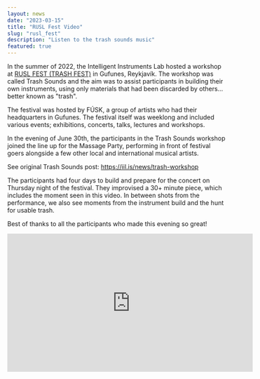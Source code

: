 ```yaml
---
layout: news
date: "2023-03-15"
title: "RUSL Fest Video"
slug: "rusl_fest"
description: "Listen to the trash sounds music"
featured: true
---
```


<script> import CaptionedImage from "../../components/Images/CaptionedImage.svelte" </script>

In the summer of 2022, the Intelligent Instruments Lab hosted a workshop at <a href="https://ruslfest.is/Home">RUSL FEST (TRASH FEST)</a> in Gufunes, Reykjavík. The workshop was called Trash Sounds and the aim was to assist participants in building their own instruments, using only materials that had been discarded by others... better known as "trash".

<CaptionedImage
  src="news/trash-5122.jpg"
  alt="A group of people standing outside an industrial looking building."
  caption="RUSL Festival hosts Elín Margot and Llama-Sea welcome the group to the Frog building on the first day of the Trash Sound workshop"/>

The festival was hosted by FÚSK, a group of artists who had their headquarters in Gufunes. The festival itself was weeklong and included various events; exhibitions, concerts, talks, lectures and workshops. 

<CaptionedImage
  src="news/trash-5143.jpg"
  alt="People sitting in a workshop space."
  caption="Everyone introduced themselves and got to know each other"/>

In the evening of June 30th, the participants in the Trash Sounds workshop joined the line up for the Massage Party, performing in front of festival goers alongside a few other local and international musical artists.

See original Trash Sounds post: https://iil.is/news/trash-workshop

<CaptionedImage
  src="news/trash-5132.jpg"
  alt="Three people sitting by a table."
  caption="Participants getting ready to go out hunting for trash"/>

The participants had four days to build and prepare for the concert on Thursday night of the festival. They improvised a 30+ minute piece, which includes the moment seen in this video. In between shots from the performance, we also see moments from the instrument build and the hunt for usable trash.

Best of thanks to all the participants who made this evening so great!

<iframe width="560" height="315" src="https://www.youtube.com/embed/jkE-5VO8X00" title="YouTube video player" frameborder="0" allow="accelerometer; autoplay; clipboard-write; encrypted-media; gyroscope; picture-in-picture; web-share" allowfullscreen></iframe>